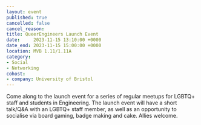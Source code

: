```yaml
---
layout: event
published: true
cancelled: false
cancel_reason:
title: QueerEngineers Launch Event
date:     2023-11-15 13:10:00 +0000
date_end: 2023-11-15 15:00:00 +0000
location: MVB 1.11/1.11A
category:
- Social
- Networking
cohost:
- company: University of Bristol
---
```

  
Come along to the launch event for a series of regular meetups for LGBTQ+ staff and students in Engineering. The launch event will have a short talk/Q&A with an LGBTQ+ staff member, as well as an opportunity to socialise via board gaming, badge making and cake. Allies welcome.
